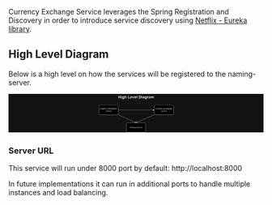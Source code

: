 Currency Exchange Service leverages the Spring Registration and Discovery in order to introduce service discovery using [Netflix - Eureka library](https://github.com/spring-cloud/spring-cloud-netflix).

## High Level Diagram
Below is a high level on how the services will be registered to the naming-server.

![High Level Diagram](./docs/diagrams/ExchangeService.png)

### Server URL
This service will run under 8000 port by default: http://localhost:8000

In future implementations it can run in additional ports to handle multiple instances and load balancing.

